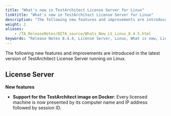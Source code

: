 ```yaml
--- 
title: "What's new in TestArchitect License Server for Linux"
linktitle: "What's new in TestArchitect License Server for Linux"
description: "The following new features and improvements are introduced in the latest version of TestArchitect License Server running on Linux."
weight: 2
aliases: 
    - /TA_ReleaseNotes/DITA_source/Whats_New_LS_Linux_8.4.5.html
keywords: "Release Notes 8.4.4, License Server, Linux, What is new, Linux, License Server 8.4.4, License Server 8.4.4, what is new, Linux"
---
```


The following new features and improvements are introduced in the latest version of TestArchitect License Server running on Linux.

## License Server

**New features**

-   **Support for the TestArchitect image on Docker**: Every licensed machine is now presented by its computer name and IP address followed by session ID.


